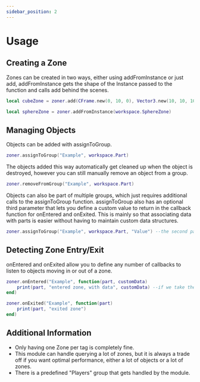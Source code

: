 ```yaml
---
sidebar_position: 2
---
```


# Usage

## Creating a Zone
Zones can be created in two ways, either using addFromInstance or just add, addFromInstance gets the shape of the Instance passed to the function and calls add behind the scenes.

```lua
local cubeZone = zoner.add(CFrame.new(0, 10, 0), Vector3.new(10, 10, 10), "Cube")

local sphereZone = zoner.addFromInstance(workspace.SphereZone)
```

## Managing Objects
Objects can be added with assignToGroup.

```lua
zoner.assignToGroup("Example", workspace.Part)
```

The objects added this way automatically get cleaned up when the object is destroyed, however you can still manually remove an object from a group.

```lua
zoner.removeFromGroup("Example", workspace.Part)
```

Objects can also be part of multiple groups, which just requires additional calls to the assignToGroup function. assignToGroup also has an optional third parameter that lets you define a custom value to return in the callback function for onEntered and onExited. This is mainly so that associating data with parts is easier without having to maintain custom data structures.

```lua
zoner.assignToGroup("Example", workspace.Part, "Value") --the second parameter in the callback function will now be "Value" for this part
```

## Detecting Zone Entry/Exit
onEntered and onExited allow you to define any number of callbacks to listen to objects moving in or out of a zone.

```lua
zoner.onEntered("Example", function(part, customData)
    print(part, "entered zone, with data", customData) --if we take the object defined above, this will print "Part entered zone, with data Value"
end)

zoner.onExited("Example", function(part)
    print(part, "exited zone")
end)
```

## Additional Information
- Only having one Zone per tag is completely fine.
- This module can handle querying a lot of zones, but it is always a trade off if you want optimal performance, either a lot of objects or a lot of zones.
- There is a predefined "Players" group that gets handled by the module.